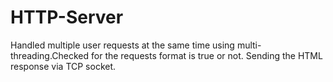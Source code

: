 # HTTP-Server
Handled multiple user requests at the same time using multi-threading.Checked for the requests format is true or not. Sending the HTML response via TCP socket.
      

